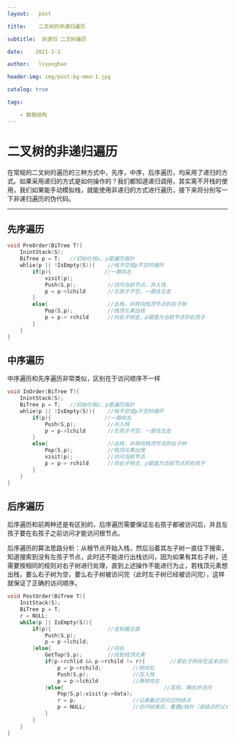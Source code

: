 ```yaml
---
layout:   post

title:    二叉树的非递归遍历

subtitle:  非递归 二叉树遍历

date:    2021-2-2

author:   lvyonghao

header-img: img/post-bg-mma-1.jpg

catalog: true

tags:

    - 数据结构
---
```



# 二叉树的非递归遍历

在常规的二叉树的遍历的三种方式中，先序，中序，后序遍历，均采用了递归的方式。如果采用递归的方式是如何操作的？我们都知道递归调用，其实离不开栈的使用，我们如果能手动模拟栈，就能使用非递归的方式进行遍历，接下来将分别写一下非递归遍历的伪代码。

---

## 先序遍历

```c++
void PreOrder(BiTree T){
	InintStack(S);
	BiTree p = T;	//初始化栈s，p是遍历指针
	whlie(p || !IsEmpty(S)){	//栈不空或p不空时循环
		if(p){				   //一路向左
			visit(p);
			Push(S,p);			//访问当前节点，并入栈
			p = p->lchild		//左孩子不空，一直往左走
		}
		else{					//出栈，并转向栈顶节点的右子树
			Pop(S,p);			//栈顶元素出栈
			p = p-> rchild		//向右子树走，p赋值为当前节点的右孩子
		}
	}
}
```

## 中序遍历

中序遍历和先序遍历非常类似，区别在于访问顺序不一样

```c++
void InOrder(BiTree T){
	InintStack(S);
	BiTree p = T;	//初始化栈s，p是遍历指针
	whlie(p || !IsEmpty(S)){	//栈不空或p不空时循环
		if(p){				   //一路向左
			Push(S,p);			//并入栈
			p = p->lchild		//左孩子不空，一直往左走
		}
		else{					//出栈，并转向栈顶节点的右子树
			Pop(S,p);			//栈顶元素出栈
			visit(p);			//访问当前节点
			p = p-> rchild		//向右子树走，p赋值为当前节点的右孩子
		}
    }
}
```

## 后序遍历

后序遍历和前两种还是有区别的，后序遍历需要保证左右孩子都被访问后，并且左孩子要在右孩子之前访问才能访问根节点。

后序遍历的算法思路分析：从根节点开始入栈，然后沿着其左子树一直往下搜索，知道搜索到没有左孩子节点，此时还不能进行出栈访问，因为如果有其右子树，还需要按相同的规则对右子树进行处理，直到上述操作不能进行为止，若栈顶元素想出栈，要么右子树为空，要么右子树被访问完（此时左子树已经被访问完），这样就保证了正确的访问顺序。

```c++
void PostOrder(BiTree T){
	InitStack(S);
	BiTree p = T;
	r = NULL;
	while(p || IsEmpty(S)){
		if(p){					//走到最左面
			Push(S,p);
			p = p->lchild;
		}else{					//向右
			GetTop(S,p);		//找到栈顶元素
			if(p->rchlid && p->rchild != r){		//若右子树存在且未访问
				p = p->rchild;			//转向右
				Push(S,p);				//压入栈
				p = p->lchild			//再转向左
			}else{								  //否则，弹出并访问
				Pop(S,p);visit(p->data);
				r = p;					//记录最近访问过的结点
				p = NULL;				//访问结束后，重置p指针（该结点的父亲结点只有左孩子）
			}
		}
	}
}
```

